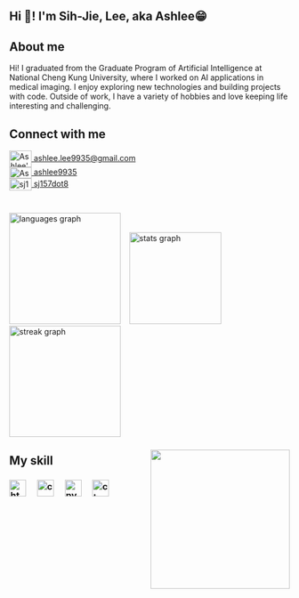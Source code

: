 <h2 align="left">Hi 👋! I'm Sih-Jie, Lee, aka Ashlee😁</h2>

###  
<!-- About me -->
<h2>About me</h2>
<p align="left">Hi! I graduated from the Graduate Program of Artificial Intelligence at National Cheng Kung University, where I worked on AI applications in medical imaging. I enjoy exploring new technologies and building projects with code. Outside of work, I have a variety of hobbies and love keeping life interesting and challenging.</p>

### 
<!-- Connect with me -->
<h2>Connect with me</h2>

<div align="left">  <!-- mail -->
  <a href="mailto:ashlee.lee9935@gmail.com" target="_blank">
    <img align="center" src="https://www.svgrepo.com/show/502648/email.svg" alt="Ashlee's mail" height="30" width="40" />
    ashlee.lee9935@gmail.com
  </a>
</div>

<div align="left">  <!-- LinkedIn -->
  <a href="https://www.linkedin.com/in/ashlee9935/" target="_blank">
    <img align="center" src="https://www.vhv.rs/dpng/d/407-4071004_linkedin-icon-twitter-logo-svg-hd-png-download.png" alt="Ashlee's LinkedIn" height="20" width="40" />
    ashlee9935
  </a>
</div>

<div align="left">  <!-- Instagram -->
  <a href="https://www.instagram.com/sj157dot8?igsh=MTk1eXkzbjF4OGx2cQ%3D%3D&utm_source=qr" target="_blank">
    <img align="center" src="https://raw.githubusercontent.com/rahuldkjain/github-profile-readme-generator/master/src/images/icons/Social/instagram.svg" alt="sj157dot8" height="22" width="40" />
    sj157dot8
  </a>
</div>

###
<br clear="both">

<div align="left">
  <img src="https://github-readme-stats.vercel.app/api/top-langs?username=sihjie&locale=en&hide_title=false&layout=compact&card_width=320&langs_count=6&theme=ayu-mirage&hide_border=false" height="200" alt="languages graph" /> &nbsp;&nbsp;
  <img src="https://github-readme-stats.vercel.app/api?username=sihjie&hide_title=false&hide_rank=false&show_icons=true&include_all_commits=true&count_private=true&disable_animations=false&theme=ayu-mirage&locale=en&hide_border=false" height="165" alt="stats graph" />
</div>

<div align="left">
  <img src="https://streak-stats.demolab.com?user=sihjie&locale=en&mode=daily&theme=ayu-mirage&hide_border=false&border_radius=5" height="200" alt="streak graph"  />
</div>

###
<!-- Maltese typing -->
<img align="right" height="250" src="https://media3.giphy.com/media/v1.Y2lkPTc5MGI3NjExMXQzOTl3dzdodjh0aHkwajdhMjllb2Vjbm55ZndkOGY0cWhjenBtcSZlcD12MV9pbnRlcm5hbF9naWZfYnlfaWQmY3Q9cw/yVih5iDoA8XTaJLl54/giphy.gif"  />

###
<!-- My skill -->
<h2>My skill</h2>
<h3>
<div align="left">
  <img src="https://cdn.jsdelivr.net/gh/devicons/devicon/icons/html5/html5-original.svg" height="30" alt="html5 logo"  />
  <img width="12" />
  <img src="https://cdn.jsdelivr.net/gh/devicons/devicon/icons/css3/css3-original.svg" height="30" alt="css3 logo"  />
  <img width="12" />
  <img src="https://cdn.jsdelivr.net/gh/devicons/devicon/icons/python/python-original.svg" height="30" alt="python logo"  />
  <img width="12" />
  <img src="https://cdn.jsdelivr.net/gh/devicons/devicon/icons/c/c-original.svg" height="30" alt="c logo"  />
</div>

###
